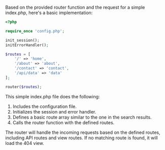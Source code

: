 Based on the provided router function and the request for a simple index.php, here's a basic implementation:

```php
<?php

require_once 'config.php';

init_session();
initErrorHandler();

$routes = [
    '/' => 'home',
    '/about' => 'about',
    '/contact' => 'contact',
    '/api/data' => 'data'
];

router($routes);
```

This simple index.php file does the following:

1. Includes the configuration file.
2. Initializes the session and error handler.
3. Defines a basic route array similar to the one in the search results.
4. Calls the router function with the defined routes.

The router will handle the incoming requests based on the defined routes, including API routes and view routes. If no matching route is found, it will load the 404 view.